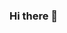 ### Hi there 👋

<!--
**Z28DemonGod/Z28DemonGod** is a ✨ _special_ ✨ repository because its `README.md` (this file) appears on your GitHub profile.

Here are some ideas to get you started:

- 🔭 I’m currently working on ... smart recovery contracts
- 🌱 I’m currently learning ... to code
- 👯 I’m looking to collaborate on ...
- 🤔 I’m looking for help with ...
- 💬 Ask me about ...
- 📫 How to reach me: ... unsure
- 😄 Pronouns: ...
- ⚡ Fun fact: ...
-->
